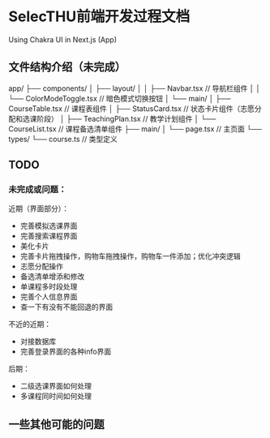 # SelecTHU前端开发过程文档

Using Chakra UI in Next.js (App)

## 文件结构介绍（未完成）

app/
├── components/
│   ├── layout/
│   │   ├── Navbar.tsx        // 导航栏组件
│   │   └── ColorModeToggle.tsx  // 暗色模式切换按钮
│   └── main/
│       ├── CourseTable.tsx   // 课程表组件
│       ├── StatusCard.tsx    // 状态卡片组件（志愿分配和选课阶段）
│       ├── TeachingPlan.tsx  // 教学计划组件
│       └── CourseList.tsx    // 课程备选清单组件
├── main/
│   └── page.tsx             // 主页面
└── types/
    └── course.ts            // 类型定义

## TODO

### 未完成或问题：

近期（界面部分）：

- 完善模拟选课界面
- 完善搜索课程界面
- 美化卡片
- 完善卡片拖拽操作，购物车拖拽操作，购物车一件添加；优化冲突逻辑
- 志愿分配操作
- 备选清单增添和修改
- 单课程多时段处理
- 完善个人信息界面
- 查一下有没有不能回退的界面

不近的近期：

- 对接数据库
- 完善登录界面的各种info界面

后期：

- 二级选课界面如何处理
- 多课程同时间如何处理

## 一些其他可能的问题
